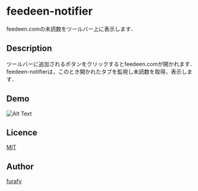 feedeen-notifier
====

feedeen.comの未読数をツールバー上に表示します．

## Description

ツールバーに追加されるボタンをクリックするとfeedeen.comが開かれます．feedeen-notifierは，このとき開かれたタブを監視し未読数を取得，表示します．

## Demo

![Alt Text](http://fast-uploader.com/transfer/7007058108830.gif)

## Licence

[MIT](https://github.com/tcnksm/tool/blob/master/LICENCE)

## Author

[furafy](https://github.com/furafy)
